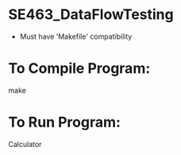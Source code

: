# SE463_DataFlowTesting

* Must have 'Makefile' compatibility

# To Compile Program:
make

# To Run Program:
Calculator
